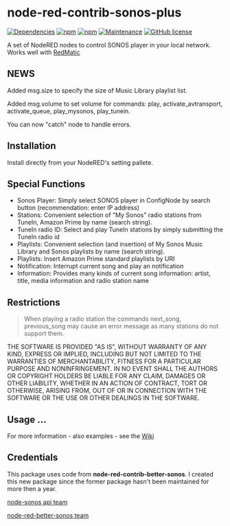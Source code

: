 # node-red-contrib-sonos-plus
[![Dependencies](https://david-dm.org/hklages/node-red-contrib-sonos-plus.svg)](https://david-dm.org/hklages/node-red-contrib-sonos-plus)
[![npm](https://img.shields.io/npm/dt/node-red-contrib-sonos-plus.svg)](https://www.npmjs.com/package/node-red-contrib-sonos-plus)
[![npm](https://img.shields.io/npm/v/node-red-contrib-sonos-plus.svg)](https://www.npmjs.com/package/node-red-contrib-sonos-plus)
[![Maintenance](https://img.shields.io/badge/Maintained%3F-yes-green.svg)](https://GitHub.com/Naereen/StrapDown.js/graphs/commit-activity)
[![GitHub license](https://img.shields.io/badge/license-MIT-blue.svg)](https://raw.githubusercontent.com/hklages/node-red-contrib-sonos-plus/master/LICENSE)

A set of NodeRED nodes to control SONOS player in your local network. Works well with [RedMatic](https://github.com/rdmtc/RedMatic/blob/master/README.en.md)

## NEWS
Added msg.size to specify the size of Music Library playlist list.

Added msg.volume to set volume for commands: play, activate_avtransport, activate_queue, play_mysonos, play_tunein.

You can now  "catch" node to handle errors.

## Installation

Install directly from your NodeRED's setting pallete.

## Special Functions

- Sonos Player: Simply select SONOS player in ConfigNode by search button (recommendation: enter IP address)
- Stations: Convenient selection of "My Sonos" radio stations from TuneIn, Amazon Prime by name (search string).
- TuneIn radio ID: Select and play TuneIn stations by simply submitting the TuneIn radio id
- Playlists: Convenient selection (and insertion) of My Sonos Music Library  and Sonos playlists by name (search string).
- Playlists: Insert Amazon Prime standard playlists by URI
- Notification: Interrupt current song and play an notification
- Information: Provides many kinds of current song information: artist, title, media information and radio station name

## Restrictions

> When playing a radio station the commands next_song, previous_song may cause an error message as many stations do not support them.

THE SOFTWARE IS PROVIDED "AS IS", WITHOUT WARRANTY OF ANY KIND, EXPRESS OR IMPLIED, INCLUDING BUT NOT LIMITED TO THE WARRANTIES OF MERCHANTABILITY, FITNESS FOR A PARTICULAR PURPOSE AND NONINFRINGEMENT. IN NO EVENT SHALL THE AUTHORS OR COPYRIGHT HOLDERS BE LIABLE FOR ANY CLAIM, DAMAGES OR OTHER LIABILITY, WHETHER IN AN ACTION OF CONTRACT, TORT OR OTHERWISE, ARISING FROM, OUT OF OR IN CONNECTION WITH THE SOFTWARE OR THE USE OR OTHER DEALINGS IN THE SOFTWARE.

## Usage ...
For more information - also examples - see the [Wiki](https://github.com/hklages/node-red-contrib-sonos-plus/wiki)



## Credentials

This package uses code from **node-red-contrib-better-sonos**. I created this new package since the former package hasn't been maintained for more then a year.

[node-sonos api team](https://github.com/bencevans/node-sonos)

[node-red-better-sonos team](https://github.com/originallyus/node-red-contrib-better-sonos)
